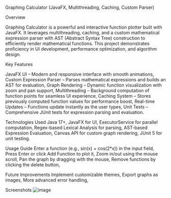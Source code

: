 Graphing Calculator (JavaFX, Multithreading, Caching, Custom Parser)

Overview

Graphing Calculator is a powerful and interactive function plotter built with JavaFX.
It leverages multithreading, caching, and a custom mathematical expression parser with AST (Abstract Syntax Tree) construction to efficiently render mathematical functions.
This project demonstrates proficiency in UI development, performance optimization, and algorithm design.

Key Features

JavaFX UI – Modern and responsive interface with smooth animations, 
Custom Expression Parser – Parses mathematical expressions and builds an AST for evaluation, 
Graph Rendering – Dynamic function visualization with zoom and pan support, 
Multithreading – Background computation of function points for seamless UI experience, 
Caching System – Stores previously computed function values for performance boost, 
Real-time Updates – Functions update instantly as the user types, 
Unit Tests – Comprehensive JUnit tests for expression parsing and evaluation.

Technologies Used
Java 17+, 
JavaFX for UI, 
ExecutorService for parallel computation, 
Regex-based Lexical Analysis for parsing, 
AST-based Expression Evaluation, 
Canvas API for custom graph rendering, 
JUnit 5 for unit testing.


Usage Guide
Enter a function (e.g., sin(x) + cos(2*x)) in the input field, 
Press Enter or click Add Function to plot it, 
Zoom in/out using the mouse scroll, 
Pan the graph by dragging with the mouse, 
Remove functions by clicking the delete button, 

Future Improvements
Implement customizable themes, 
Export graphs as images, 
More advanced error handling, 

Screenshots
![image](https://github.com/user-attachments/assets/e6968b37-18d9-4eac-a31e-2ed02530b60c)



